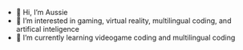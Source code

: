 - 👋 Hi, I’m Aussie
- 👀 I’m interested in gaming, virtual reality, multilingual coding, and artifical inteligence
- 🌱 I’m currently learning videogame coding and multilingual coding
